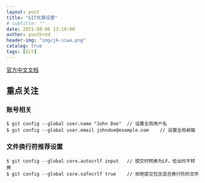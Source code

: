 ```yaml
---
layout: post
title: "GIT优雅设置"
# subtitle: ""
date: 2021-08-06 13:19:00
author: youthred
header-img: "img/jk-siwa.png"
catalog: true
tags: [Git]
---
```


[官方中文文档](https://git-scm.com/book/zh/v2)

## 重点关注

### 账号相关

``` shell
$ git config --global user.name "John Doe"	// 设置全局用户名
$ git config --global user.email johndoe@example.com	// 设置全局邮箱
```

### 文件换行符推荐设置

``` shell
$ git config --global core.autocrlf input	// 提交时转换为LF，检出时不转换
$ git config --global core.safecrlf true	// 拒绝提交包含混合换行符的文件
```

